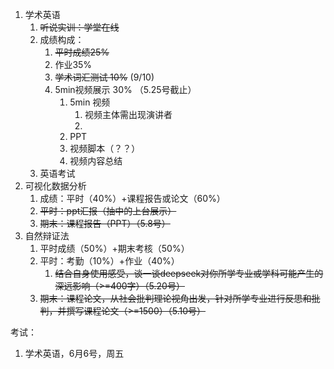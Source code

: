 1. 学术英语
	1. ~~听说实训：学堂在线~~
	2. 成绩构成：
		1. ~~平时成绩25%~~
		2. 作业35%
		3. ~~学术词汇测试 10%~~ (9/10)
		4. 5min视频展示 30% （5.25号截止）
			1. 5min 视频
				1. 视频主体需出现演讲者
				2. 
			2. PPT
			3. 视频脚本（？？）
			4. 视频内容总结
	3. 英语考试 
2. 可视化数据分析
	1. 成绩：平时（40%）+课程报告或论文（60%）
	2. ~~平时：ppt汇报（抽中的上台展示）~~
	3. ~~期末：课程报告（PPT）（5.8号）~~
3. 自然辩证法
	1. 平时成绩（50%）+期末考核（50%）
	2. 平时：考勤（10%）+作业（40%）
		1. ~~结合自身使用感受，谈一谈deepseek对你所学专业或学科可能产生的深远影响（>=400字）（5.20号）~~
	3. ~~期末：课程论文，从社会批判理论视角出发，针对所学专业进行反思和批判，并撰写课程论文（>=1500）（5.10号）~~


考试：
1. 学术英语，6月6号，周五